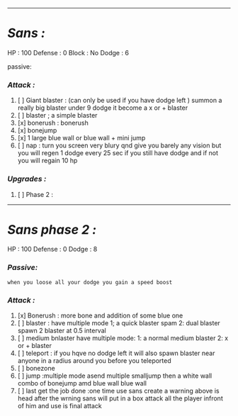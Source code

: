 __________________________________________________________________________
# ***Sans :***
HP : 100
Defense : 0
Block : No
Dodge : 6

passive:

### ***Attack :***
1. [ ] Giant blaster : (can only be used if you have dodge left ) summon a really big blaster under 9 dodge it become a x or + blaster
2. [ ] blaster ; a simple blaster 
3. [x] bonerush : bonerush 
4. [x] bonejump
5. [x] 1 large blue wall or blue wall + mini jump
6. [ ] nap : turn you screen very blury qnd give you barely any vision but you will regen 1 dodge every 25 sec if you still have dodge and if not you will regain 10 hp
### ***Upgrades :***
1. [ ]  Phase 2 :
__________________________________________________________________________
# ***Sans phase 2 :***
HP : 100
Defense : 0
Dodge : 8
### ***Passive:***
	when you loose all your dodge you gain a speed boost
### ***Attack :***
1. [x] Bonerush : more bone and addition of some blue one 
2. [ ] blaster : have multiple mode
       1; a quick blaster spam
       2: dual blaster spawn 2 blaster at 0.5 interval 
3. [ ] medium bnlaster have multiple mode:
       1: a normal medium blaster
       2: x or + blaster 
4. [ ] teleport :  if you hqve no dodge left it will also spawn blaster near anyone in a radius around you before you teleported
5. [ ] bonezone 
6. [ ] jump :multiple mode
       asend multiple smalljump then a white wall 
       combo of bonejump amd blue wall 
       blue wall
7. [ ] last get the job done :one time use 
       sans create a warning above is head after the wrning sans will put in a box attack all the player infront of him and use is final attack